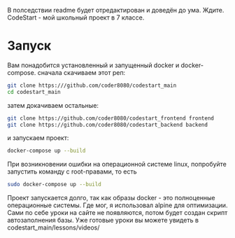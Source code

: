 В полседствии readme будет отредактирован и доведён до ума. Ждите.
CodeStart - мой школьный проект в 7 классе.

# Запуск

Вам понадобится установленный и запущенный docker и docker-compose.
сначала скачиваем этот реп:

```bash
git clone https:///github.com/coder8080/codestart_main
cd codestart_main
```

затем докачиваем остальные:

```bash
git clone https://github.com/coder8080/codestart_frontend frontend
git clone https://github.com/coder8080/codestart_backend backend
```

и запускаем проект:

```bash
docker-compose up --build
```

При возникновении ошибки на операционной системе linux, попробуйте запустить команду с root-правами, то есть

```bash
sudo docker-compose up --build
```

Проект запускается долго, так как образы docker - это полноценные операционные системы. Где мог, я использовал alpine для оптимизации.
Сами по себе уроки на сайте не появляются, потом будет создан скрипт автозаполнения базы.
Уже готовые уроки вы можете увидеть в codestart_main/lessons/videos/
